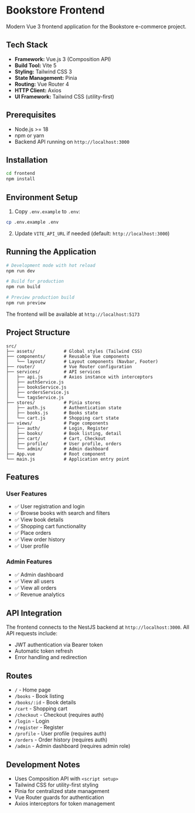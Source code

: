 # Bookstore Frontend

Modern Vue 3 frontend application for the Bookstore e-commerce project.

## Tech Stack

- **Framework:** Vue.js 3 (Composition API)
- **Build Tool:** Vite 5
- **Styling:** Tailwind CSS 3
- **State Management:** Pinia
- **Routing:** Vue Router 4
- **HTTP Client:** Axios
- **UI Framework:** Tailwind CSS (utility-first)

## Prerequisites

- Node.js >= 18
- npm or yarn
- Backend API running on `http://localhost:3000`

## Installation

```bash
cd frontend
npm install
```

## Environment Setup

1. Copy `.env.example` to `.env`:

```bash
cp .env.example .env
```

2. Update `VITE_API_URL` if needed (default: `http://localhost:3000`)

## Running the Application

```bash
# Development mode with hot reload
npm run dev

# Build for production
npm run build

# Preview production build
npm run preview
```

The frontend will be available at `http://localhost:5173`

## Project Structure

```
src/
├── assets/           # Global styles (Tailwind CSS)
├── components/       # Reusable Vue components
│   └── layout/       # Layout components (Navbar, Footer)
├── router/           # Vue Router configuration
├── services/         # API services
│   ├── api.js        # Axios instance with interceptors
│   ├── authService.js
│   ├── booksService.js
│   ├── ordersService.js
│   └── tagsService.js
├── stores/           # Pinia stores
│   ├── auth.js       # Authentication state
│   ├── books.js      # Books state
│   └── cart.js       # Shopping cart state
├── views/            # Page components
│   ├── auth/         # Login, Register
│   ├── books/        # Book listing, detail
│   ├── cart/         # Cart, Checkout
│   ├── profile/      # User profile, orders
│   └── admin/        # Admin dashboard
├── App.vue           # Root component
└── main.js           # Application entry point
```

## Features

### User Features
- ✅ User registration and login
- ✅ Browse books with search and filters
- ✅ View book details
- ✅ Shopping cart functionality
- ✅ Place orders
- ✅ View order history
- ✅ User profile

### Admin Features
- ✅ Admin dashboard
- ✅ View all users
- ✅ View all orders
- ✅ Revenue analytics

## API Integration

The frontend connects to the NestJS backend at `http://localhost:3000`. All API requests include:
- JWT authentication via Bearer token
- Automatic token refresh
- Error handling and redirection

## Routes

- `/` - Home page
- `/books` - Book listing
- `/books/:id` - Book details
- `/cart` - Shopping cart
- `/checkout` - Checkout (requires auth)
- `/login` - Login
- `/register` - Register
- `/profile` - User profile (requires auth)
- `/orders` - Order history (requires auth)
- `/admin` - Admin dashboard (requires admin role)

## Development Notes

- Uses Composition API with `<script setup>`
- Tailwind CSS for utility-first styling
- Pinia for centralized state management
- Vue Router guards for authentication
- Axios interceptors for token management
